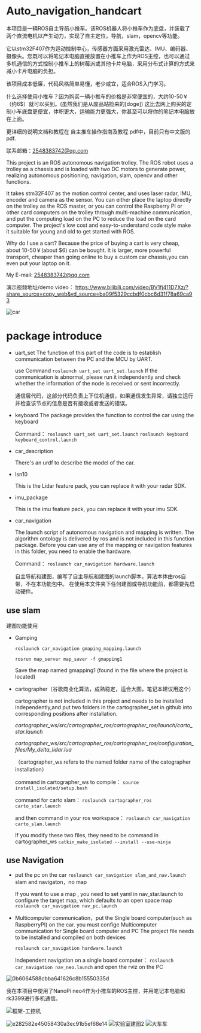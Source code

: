 # Auto_navigation_handcart
  本项目是一辆ROS自主导航小推车。该ROS机器人将小推车作为底盘，并装载了两个直流电机以产生动力，实现了自主定位，导航，slam，opencv等功能。
  
  它以stm32F407作为运动控制中心，传感器方面采用激光雷达、IMU、编码器、摄像头。您既可以将笔记本电脑直接放置在小推车上作为ROS主控，也可以通过多机通信的方式控制小推车上的树莓派或其他卡片电脑，采用分布式计算的方式来减小卡片电脑的负担。 
  
  该项目成本低廉，代码风格简单易懂，老少咸宜，适合ROS入门学习。
  
  什么选择使用小推车？因为购买一辆小推车的价格是非常便宜的，大约10-50￥（约6$）就可以买到。(虽然我们是从废品站捡来的[doge]) 这比去网上购买的定制小车底盘更便宜，体积更大，运输能力更强大，你甚至可以将你的笔记本电脑放在上面。
  
  更详细的说明文档和教程在 自主推车操作指南及教程.pdf中，目前只有中文版的pdf.

联系邮箱：2548383742@qq.com

  This project is an ROS autonomous navigation trolley. The ROS robot uses a trolley as a chassis and is loaded with two DC motors to generate power, realizing autonomous positioning, navigation, slam, opencv and other functions.
  
  It takes stm32F407 as the motion control center, and uses laser radar, IMU, encoder and camera as the sensor. You can either place the laptop directly on the trolley as the ROS master, or you can control the Raspberry PI or other card computers on the trolley through multi-machine communication, and put the computing load on the PC to reduce the load on the card computer.
  The project's low cost and easy-to-understand code style make it suitable for young and old to get started with ROS.
  
  Why do I use a cart? Because the price of buying a cart is very cheap, about 10-50￥(about $6) can be bought. It is larger, more powerful transport, cheaper than going online to buy a custom car chassis,you can even put your laptop on it.

My E-mail: 2548383742@qq.com

演示视频地址/demo video： https://www.bilibili.com/video/BV1fj411D7Xz/?share_source=copy_web&vd_source=ba09f5329ccbdf0cbc6d31f78a69ca93

![car](https://user-images.githubusercontent.com/84019859/232475787-6a4f2c0c-a1a9-41a1-a8b0-fea47ad15463.jpg)

# **package introduce**

- uart_set
  The function of this part of the code is to establish communication between the PC and the MCU by UART. 
  
  use Command 
   ```roslaunch uart_set uart_set.launch``` 
  If the communication is abnormal, please run it independently and check whether the information of the node is received or sent incorrectly.

  通信层代码，这部分代码负责上下位机通信，如果通信发生异常，请独立运行并检查该节点的信息是否有接收或者发送的错误。
  

- keyboard
  The package provides the function to control the car using the keyboard

  Command：
  ```roslaunch uart_set uart_set.launch```
  ```roslaunch keyboard keyboard_control.launch```

- car_description
  
  There's an urdf to describe the model of the car.

- lsn10
  
  This is the Lidar feature pack, you can replace it with your radar SDK.

- imu_package
  
  This is the imu feature pack, you can replace it with your imu SDK.

- car_navigation 
  
  The launch script of autonomous navigation and mapping is written. The algorithm ontology is delivered by ros and is not included in this function package.
  Before you can use any of the mapping or navigation features in this folder, you need to enable the hardware.

   Command：
    ```roslaunch car_navigation hardware.launch```
  
  自主导航和建图，编写了自主导航和建图的launch脚本，算法本体由ros自带，不在本功能包中。
  在使用本文件夹下任何建图或导航功能前，都需要先启动硬件。

## use slam
  建图功能使用

- Gamping

  ```roslaunch car_navigation gmaping_mapping.launch ```

  ```rosrun map_server map_saver -f gmapping1```

  Save the map named gmapping1 (found in the file where the project is located)

- cartographer（谷歌商业化算法，成熟稳定，适合大图，笔记本建议用这个）

  cartographer is not included in this project and needs to be installed independently,and put two folders in the cartographer_set in github into corresponding positions after installation.

    *cartographer_ws/src/cartographer_ros/cartographer_ros/launch/carto_star.launch*

   *cartographer_ws/src/cartographer_ros/cartographer_ros/configuration_files/My_delta_lidar.lua*

  （cartographer_ws refers to the named folder name of the catographer installation）
  
  command in cartographer_ws to compile：
  ```source install_isolated/setup.bash```

  command for carto slam：
  ```roslaunch cartographer_ros carto_star.launch```
  
  and then command in your ros workspace：
  ```roslaunch car_navigation carto_slam.launch```

   If you modify these two files, they need to be command in cartographer_ws
  ```catkin_make_isolated --install --use-ninja```


## use Navigation

- put the pc on the car
  ```roslaunch car_navigation slam_and_nav.launch```
  slam and navigaton，no map

  If you want to use a map , you need to set yaml in nav_star.launch to configure the target map, which defaults to an open space map
  ```roslaunch car_navigation nav_pc.launch```

- Multicomputer communication，put the Single board computer(such as RaspberryPI) on the car. you must confige Multicomputer communication for Single board computer and PC
  The project file needs to be installed and compiled on both devices

   ```roslaunch car_navigation hardware.launch```

  Independent navigation on a single board computer：
  ```roslaunch car_navigation nav_neo.launch```
  and open the rviz on the PC



  


![0b6064588cbba641626c8b15550335d](https://user-images.githubusercontent.com/84019859/232471225-f9c6c752-f861-4264-8d00-b0f86028b281.png)
 

 
 我在本项目中使用了NanoPi neo4作为小推车的ROS主控，并用笔记本电脑和rk3399进行多机通信。
 
![框架-工控机](https://user-images.githubusercontent.com/84019859/232474935-23d2e88b-83c4-454b-883f-deb010c8c711.png)




![e282582e45058430a3ec91b5ef68e14](https://user-images.githubusercontent.com/84019859/232469930-fcb0ad56-5f2d-4548-8096-922f7cd20c88.png)
![实验室建图2](https://user-images.githubusercontent.com/84019859/232491840-a10bdd55-4861-425c-8440-fc6eb494074b.png)
![大车车](https://user-images.githubusercontent.com/84019859/232491934-4603a3b0-c42d-4d78-842c-0e429c220e17.jpg)

